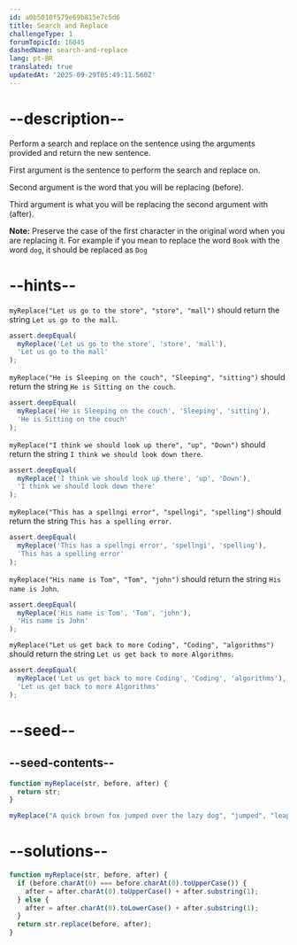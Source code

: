 ```yaml
---
id: a0b5010f579e69b815e7c5d6
title: Search and Replace
challengeType: 1
forumTopicId: 16045
dashedName: search-and-replace
lang: pt-BR
translated: true
updatedAt: '2025-09-29T05:49:11.560Z'
---
```


# --description--

Perform a search and replace on the sentence using the arguments provided and return the new sentence.

First argument is the sentence to perform the search and replace on.

Second argument is the word that you will be replacing (before).

Third argument is what you will be replacing the second argument with (after).

**Note:** Preserve the case of the first character in the original word when you are replacing it. For example if you mean to replace the word `Book` with the word `dog`, it should be replaced as `Dog`

# --hints--

`myReplace("Let us go to the store", "store", "mall")` should return the string `Let us go to the mall`.

```js
assert.deepEqual(
  myReplace('Let us go to the store', 'store', 'mall'),
  'Let us go to the mall'
);
```

`myReplace("He is Sleeping on the couch", "Sleeping", "sitting")` should return the string `He is Sitting on the couch`.

```js
assert.deepEqual(
  myReplace('He is Sleeping on the couch', 'Sleeping', 'sitting'),
  'He is Sitting on the couch'
);
```

`myReplace("I think we should look up there", "up", "Down")` should return the string `I think we should look down there`.

```js
assert.deepEqual(
  myReplace('I think we should look up there', 'up', 'Down'),
  'I think we should look down there'
);
```

`myReplace("This has a spellngi error", "spellngi", "spelling")` should return the string `This has a spelling error`.

```js
assert.deepEqual(
  myReplace('This has a spellngi error', 'spellngi', 'spelling'),
  'This has a spelling error'
);
```

`myReplace("His name is Tom", "Tom", "john")` should return the string `His name is John`.

```js
assert.deepEqual(
  myReplace('His name is Tom', 'Tom', 'john'),
  'His name is John'
);
```

`myReplace("Let us get back to more Coding", "Coding", "algorithms")` should return the string `Let us get back to more Algorithms`.

```js
assert.deepEqual(
  myReplace('Let us get back to more Coding', 'Coding', 'algorithms'),
  'Let us get back to more Algorithms'
);
```

# --seed--

## --seed-contents--

```js
function myReplace(str, before, after) {
  return str;
}

myReplace("A quick brown fox jumped over the lazy dog", "jumped", "leaped");
```

# --solutions--

```js
function myReplace(str, before, after) {
  if (before.charAt(0) === before.charAt(0).toUpperCase()) {
    after = after.charAt(0).toUpperCase() + after.substring(1);
  } else {
    after = after.charAt(0).toLowerCase() + after.substring(1);
  }
  return str.replace(before, after);
}
```
